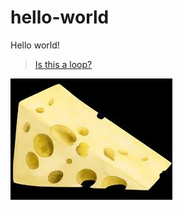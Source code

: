 # hello-world
Hello world!
>[Is this a loop?](https://charlestaye.github.io/hello-world/)
>
![Cheese](cheese.jpg)